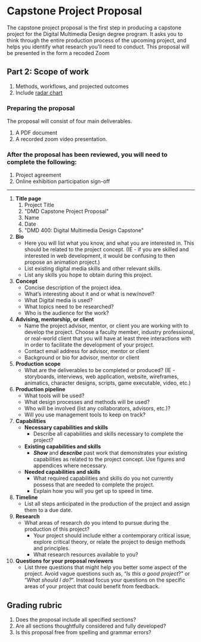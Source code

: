 # Capstone Project Proposal

The capstone project proposal is the first step in producing a capstone project for the Digital Multimedia Design degree program. It asks you to think through the entire production process of the upcoming project, and helps you identify what research you'll need to conduct. This proposal will be presented in the form a recoded Zoom

## Part 2: Scope of work

1. Methods, workflows, and projected outcomes
2. Include [radar chart](https://www.google.com/search?q=radar+chart&oq=radar+chart&aqs=chrome..69i57.1342j0j7&sourceid=chrome&ie=UTF-8)

### Preparing the proposal

The proposal will consist of four main deliverables.

1. A PDF document
2. A recorded zoom video presentation.

### After the proposal has been reviewed, you will need to complete the following:

1. Project agreement
2. Online exhibition participation sign-off

---

1. **Title page**
   1. Project Title
   2. "DMD Capstone Project Proposal"
   3. Name
   4. Date
   5. "DMD 400: Digital Multimedia Design Capstone"
2. **Bio**
   * Here you will list what you know, and what you are interested in. This should be related to the project concept. \(IE - if you are skilled and interested in web development, it would be confusing to then propose an animation project.\)
   * List existing digital media skills and other relevant skills.
   * List any skills you hope to obtain during this project.
3. **Concept**
   * Concise description of the project idea.
   * What’s interesting about it and or what is new/novel?
   * What Digital media is used?
   * What topics need to be researched?
   * Who is the audience for the work?
4. **Advising, mentorship, or client**
   * Name the project advisor, mentor, or client you are working with to develop the project.  Choose a faculty member, industry professional, or real-world client that you will have at least three interactions with in order to facilitate the development of your project.
   * Contact email address for advisor, mentor or client
   * Background or bio for advisor, mentor or client
5. **Production scope**
   * What are the deliverables to be completed or produced? \(IE - storyboards, interviews, web application, website, wireframes, animatics, character designs, scripts, game executable, video, etc.\)
6. **Production pipeline**
   * What tools will be used?
   * What design processes and methods will be used?
   * Who will be involved \(list any collaborators, advisors, etc.\)?
   * Will you use management tools to keep on track?
7. **Capabilities**
   * **Necessary capabilities and skills**
     * Describe all capabilities and skills necessary to complete the project?
   * **Existing capabilities and skills**
     * _**Show**_ and _**describe**_ past work that demonstrates your existing capabilities as related to the project concept. Use figures and appendices where necessary.
   * **Needed capabilities and skills** 
     * What required capabilities and skills do you not currently possess that are needed to complete the project.
     * Explain how you will you get up to speed in time.
8. **Timeline**
   * List all steps anticipated in the production of the project and assign them to a due date.
9. **Research**
   * What areas of research do you intend to pursue during the production of this project?
     * Your project should include either a contemporary critical issue, explore critical theory, or relate the project to design methods and principles.    
     * What research resources available to you?
10. **Questions for your proposal reviewers**
    * List three questions that might help you better some aspect of the project. Avoid vague questions such as, “_Is this a good project_?” or “_What should I do?_”. Instead focus your questions on the specific areas of your project that could benefit from feedback.

## Grading rubric

1. Does the proposal include all specified sections?
2. Are all sections thoughtfully considered and fully developed?
3. Is this proposal free from spelling and grammar errors?



